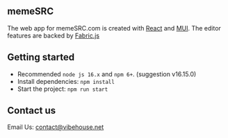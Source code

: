 ## memeSRC

The web app for memeSRC.com is created with [React](https://reactjs.org/docs/getting-started.html) and [MUI](https://mui.com/material-ui/getting-started/overview/). The editor features are backed by [Fabric.js](http://fabricjs.com/docs/)

## Getting started

- Recommended `node js 16.x` and `npm 6+`. (suggestion v16.15.0)
- Install dependencies: `npm install`
- Start the project: `npm run start`

## Contact us

Email Us: contact@vibehouse.net
